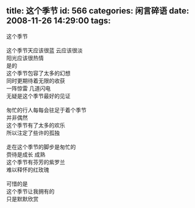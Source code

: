 title: 这个季节
id: 566
categories: 闲言碎语
date: 2008-11-26 14:29:00
tags:
---

这个季节
</br>
</br>这个季节天应该很蓝 云应该很淡
</br>阳光应该很热情
</br>是的
</br>这个季节包容了太多的幻想
</br>同时更期待着无限的收获
</br>一阵惊雷 几道闪电
</br>无疑是这个季节最好的见证
</br>
</br>匆忙的行人每每会驻足于着个季节
</br>并非偶然
</br>这个季节有了太多的欢乐
</br>所以注定了些许的孤独
</br>
</br>走在这个季节的脚步是匆忙的
</br>赍待是成长 成熟
</br>这个季节有芬芳的紫罗兰
</br>难以释怀的红玫瑰
</br>
</br>可惜的是
</br>这个季节让我拥有的
</br>只是默默欣赏
